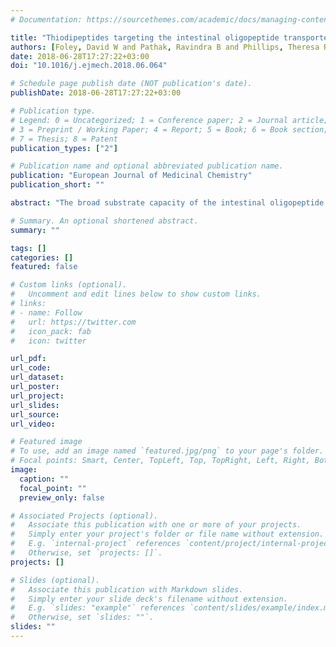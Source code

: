 ```yaml
---
# Documentation: https://sourcethemes.com/academic/docs/managing-content/

title: "Thiodipeptides targeting the intestinal oligopeptide transporter as a general approach to improving oral drug delivery"
authors: [Foley, David W and Pathak, Ravindra B and Phillips, Theresa R and Wilson, Gayle L and Bailey, Patrick D and Pieri, Myrtani and Senan, Anish and Meredith, David]
date: 2018-06-28T17:27:22+03:00
doi: "10.1016/j.ejmech.2018.06.064"

# Schedule page publish date (NOT publication's date).
publishDate: 2018-06-28T17:27:22+03:00

# Publication type.
# Legend: 0 = Uncategorized; 1 = Conference paper; 2 = Journal article;
# 3 = Preprint / Working Paper; 4 = Report; 5 = Book; 6 = Book section;
# 7 = Thesis; 8 = Patent
publication_types: ["2"]

# Publication name and optional abbreviated publication name.
publication: "European Journal of Medicinal Chemistry"
publication_short: ""

abstract: "The broad substrate capacity of the intestinal oligopeptide transporter, PepT1, has made it a key target of research into drug delivery. Whilst the substrate capacity of this transporter is broad, studies have largely been limited to small peptides and peptide-like drugs. Here, we demonstrate for the first time that a diverse range of drugs can be targeted towards transport by PepT1 using a hydrolysis resistant carrier. Eleven prodrugs were synthesized by conjugating modified dipeptides containing a thioamide bond to the approved drugs ibuprofen, gabapentin, propofol, aspirin, acyclovir, nabumetone, atenolol, zanamivir, baclofen and mycophenolate. Except for the aspirin and acyclovir prodrugs, which were unstable in the assay conditions and were not further studied, the prodrugs were tested for affinity and transport by PepT1 expressed in Xenopus laevis oocytes: binding affinities ranged from approximately 0.1 to 2 mM. Compounds which showed robust transport in an oocyte trans-stimulation assay were then tested for transcellular transport in Caco-2 cell monolayers: all five tested prodrugs showed significant PepT1- mediated transcellular uptake. Finally, the ibuprofen and propofol prodrugs were tested for absorption in rats: following oral dosing the intact prodrugs and free ibuprofen were measured in the plasma. This provides proof-of-concept for the idea of targeting poorly bioavailable drugs towards PepT1 transport as a general means of improving oral permeability."

# Summary. An optional shortened abstract.
summary: ""

tags: []
categories: []
featured: false

# Custom links (optional).
#   Uncomment and edit lines below to show custom links.
# links:
# - name: Follow
#   url: https://twitter.com
#   icon_pack: fab
#   icon: twitter

url_pdf:
url_code:
url_dataset:
url_poster:
url_project:
url_slides:
url_source:
url_video:

# Featured image
# To use, add an image named `featured.jpg/png` to your page's folder. 
# Focal points: Smart, Center, TopLeft, Top, TopRight, Left, Right, BottomLeft, Bottom, BottomRight.
image:
  caption: ""
  focal_point: ""
  preview_only: false

# Associated Projects (optional).
#   Associate this publication with one or more of your projects.
#   Simply enter your project's folder or file name without extension.
#   E.g. `internal-project` references `content/project/internal-project/index.md`.
#   Otherwise, set `projects: []`.
projects: []

# Slides (optional).
#   Associate this publication with Markdown slides.
#   Simply enter your slide deck's filename without extension.
#   E.g. `slides: "example"` references `content/slides/example/index.md`.
#   Otherwise, set `slides: ""`.
slides: ""
---
```

